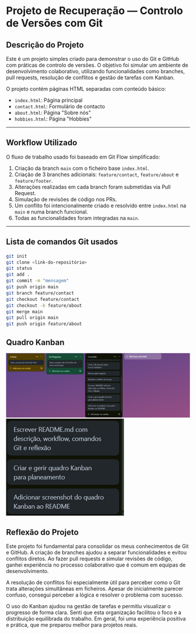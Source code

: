 # Projeto de Recuperação — Controlo de Versões com Git

## Descrição do Projeto

Este é um projeto simples criado para demonstrar o uso do Git e GitHub com práticas de controlo de versões. O objetivo foi simular um ambiente de desenvolvimento colaborativo, utilizando funcionalidades como branches, pull requests, resolução de conflitos e gestão de tarefas com Kanban.

O projeto contém páginas HTML separadas com conteúdo básico:
- `index.html`: Página principal
- `contact.html`: Formulário de contacto
- `about.html`: Página "Sobre nós"
- `hobbies.html`: Página "Hobbies"

---

## Workflow Utilizado

O fluxo de trabalho usado foi baseado em Git Flow simplificado:

1. Criação da branch `main` com o ficheiro base `index.html`.
2. Criação de 3 branches adicionais: `feature/contact`, `feature/about` e `feature/footer`.
3. Alterações realizadas em cada branch foram submetidas via Pull Request.
4. Simulação de revisões de código nos PRs.
5. Um conflito foi intencionalmente criado e resolvido entre `index.html` na `main` e numa branch funcional.
6. Todas as funcionalidades foram integradas na `main`.

---

## Lista de comandos Git usados

```bash
git init
git clone <link-do-repositório>
git status
git add .
git commit -m "mensagem"
git push origin main
git branch feature/contact
git checkout feature/contact
git checkout -b feature/about
git merge main
git pull origin main
git push origin feature/about

```

## Quadro Kanban

![Quadro Kanban](images/kanban.png)
![Quadro Kanban2](images/kanban2.png)

## Reflexão do Projeto 

Este projeto foi fundamental para consolidar os meus conhecimentos de Git e GitHub. A criação de branches ajudou a separar funcionalidades e evitou conflitos diretos. Ao fazer pull requests e simular revisões de código, ganhei experiência no processo colaborativo que é comum em equipas de desenvolvimento.

A resolução de conflitos foi especialmente útil para perceber como o Git trata alterações simultâneas em ficheiros. Apesar de inicialmente parecer confuso, consegui perceber a lógica e resolver o problema com sucesso.

O uso do Kanban ajudou na gestão de tarefas e permitiu visualizar o progresso de forma clara. Senti que esta organização facilitou o foco e a distribuição equilibrada do trabalho. Em geral, foi uma experiência positiva e prática, que me preparou melhor para projetos reais.
